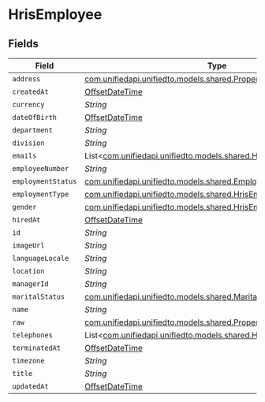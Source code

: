 # HrisEmployee


## Fields

| Field                                                                                                                    | Type                                                                                                                     | Required                                                                                                                 | Description                                                                                                              |
| ------------------------------------------------------------------------------------------------------------------------ | ------------------------------------------------------------------------------------------------------------------------ | ------------------------------------------------------------------------------------------------------------------------ | ------------------------------------------------------------------------------------------------------------------------ |
| `address`                                                                                                                | [com.unifiedapi.unifiedto.models.shared.PropertyHrisEmployeeAddress](../../models/shared/PropertyHrisEmployeeAddress.md) | :heavy_minus_sign:                                                                                                       | N/A                                                                                                                      |
| `createdAt`                                                                                                              | [OffsetDateTime](https://docs.oracle.com/javase/8/docs/api/java/time/OffsetDateTime.html)                                | :heavy_minus_sign:                                                                                                       | N/A                                                                                                                      |
| `currency`                                                                                                               | *String*                                                                                                                 | :heavy_minus_sign:                                                                                                       | N/A                                                                                                                      |
| `dateOfBirth`                                                                                                            | [OffsetDateTime](https://docs.oracle.com/javase/8/docs/api/java/time/OffsetDateTime.html)                                | :heavy_minus_sign:                                                                                                       | N/A                                                                                                                      |
| `department`                                                                                                             | *String*                                                                                                                 | :heavy_minus_sign:                                                                                                       | N/A                                                                                                                      |
| `division`                                                                                                               | *String*                                                                                                                 | :heavy_minus_sign:                                                                                                       | N/A                                                                                                                      |
| `emails`                                                                                                                 | List<[com.unifiedapi.unifiedto.models.shared.HrisEmail](../../models/shared/HrisEmail.md)>                               | :heavy_minus_sign:                                                                                                       | N/A                                                                                                                      |
| `employeeNumber`                                                                                                         | *String*                                                                                                                 | :heavy_minus_sign:                                                                                                       | N/A                                                                                                                      |
| `employmentStatus`                                                                                                       | [com.unifiedapi.unifiedto.models.shared.EmploymentStatus](../../models/shared/EmploymentStatus.md)                       | :heavy_minus_sign:                                                                                                       | N/A                                                                                                                      |
| `employmentType`                                                                                                         | [com.unifiedapi.unifiedto.models.shared.HrisEmployeeEmploymentType](../../models/shared/HrisEmployeeEmploymentType.md)   | :heavy_minus_sign:                                                                                                       | N/A                                                                                                                      |
| `gender`                                                                                                                 | [com.unifiedapi.unifiedto.models.shared.HrisEmployeeGender](../../models/shared/HrisEmployeeGender.md)                   | :heavy_minus_sign:                                                                                                       | N/A                                                                                                                      |
| `hiredAt`                                                                                                                | [OffsetDateTime](https://docs.oracle.com/javase/8/docs/api/java/time/OffsetDateTime.html)                                | :heavy_minus_sign:                                                                                                       | N/A                                                                                                                      |
| `id`                                                                                                                     | *String*                                                                                                                 | :heavy_minus_sign:                                                                                                       | N/A                                                                                                                      |
| `imageUrl`                                                                                                               | *String*                                                                                                                 | :heavy_minus_sign:                                                                                                       | N/A                                                                                                                      |
| `languageLocale`                                                                                                         | *String*                                                                                                                 | :heavy_minus_sign:                                                                                                       | N/A                                                                                                                      |
| `location`                                                                                                               | *String*                                                                                                                 | :heavy_minus_sign:                                                                                                       | N/A                                                                                                                      |
| `managerId`                                                                                                              | *String*                                                                                                                 | :heavy_minus_sign:                                                                                                       | N/A                                                                                                                      |
| `maritalStatus`                                                                                                          | [com.unifiedapi.unifiedto.models.shared.MaritalStatus](../../models/shared/MaritalStatus.md)                             | :heavy_minus_sign:                                                                                                       | N/A                                                                                                                      |
| `name`                                                                                                                   | *String*                                                                                                                 | :heavy_minus_sign:                                                                                                       | N/A                                                                                                                      |
| `raw`                                                                                                                    | [com.unifiedapi.unifiedto.models.shared.PropertyHrisEmployeeRaw](../../models/shared/PropertyHrisEmployeeRaw.md)         | :heavy_minus_sign:                                                                                                       | N/A                                                                                                                      |
| `telephones`                                                                                                             | List<[com.unifiedapi.unifiedto.models.shared.HrisTelephone](../../models/shared/HrisTelephone.md)>                       | :heavy_minus_sign:                                                                                                       | N/A                                                                                                                      |
| `terminatedAt`                                                                                                           | [OffsetDateTime](https://docs.oracle.com/javase/8/docs/api/java/time/OffsetDateTime.html)                                | :heavy_minus_sign:                                                                                                       | N/A                                                                                                                      |
| `timezone`                                                                                                               | *String*                                                                                                                 | :heavy_minus_sign:                                                                                                       | N/A                                                                                                                      |
| `title`                                                                                                                  | *String*                                                                                                                 | :heavy_minus_sign:                                                                                                       | N/A                                                                                                                      |
| `updatedAt`                                                                                                              | [OffsetDateTime](https://docs.oracle.com/javase/8/docs/api/java/time/OffsetDateTime.html)                                | :heavy_minus_sign:                                                                                                       | N/A                                                                                                                      |